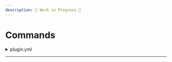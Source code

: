 ```yaml
---
description: 🚧 Work in Progress 🚧
---
```


# Commands



<details>

<summary>plugin.yml</summary>

```
commands:
   rpg:
      description: Execute a RealisticPlantGrowth command.
      usage: /rpg <help|info|reload>
      permission: rpg.help
      aliases: [realisticPlantGrowth, realisticplantgrowth]
```

</details>

***
